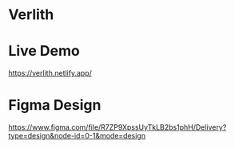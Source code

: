 # Verlith

# Live Demo
https://verlith.netlify.app/

# Figma Design
https://www.figma.com/file/R7ZP9XpssUyTkLB2bs1phH/Delivery?type=design&node-id=0-1&mode=design

